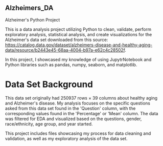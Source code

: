 ## Alzheimers_DA
Alzheimer's Python Project

This is a data analysis project utilizing Python to clean, validate, perform exploratory analysis, statistical analysis, and create visualizations for the Alzheimer's data set downloaded 
from this source: https://catalog.data.gov/dataset/alzheimers-disease-and-healthy-aging-data/resource/b2443e45-68aa-4004-b97a-e62c4c28502f. 

In this project, I showcased my knowledge of using JupytrNotebook and Python libraries such as pandas, numpy, seaborn, and matplotlib. 

# Data Set Background
This data set originally had 250937 rows × 39 columns about healthy aging and Alzheimer's disease. 
My analysis focuses on the specific questions asked from this data set found in the 'Question' column,
with the corresponding values found in the 'Percentage' or 'Mean' column. The data was filtered for EDA and visualized based on the questions, gender, race/ethnicity, age group, and year started.

This project includes files showcasing my process for data cleaning and validation, as well as my exploratory analysis of the data set. 

